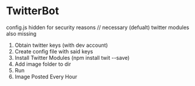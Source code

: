 # TwitterBot
config.js hidden for security reasons // 
necessary (defualt) twitter modules also missing


  1. Obtain twitter keys (with dev account) 
  2. Create config file with said keys
  3. Install Twitter Modules (npm install twit --save)
  4. Add image folder to dir
  5. Run
  6. Image Posted Every Hour
